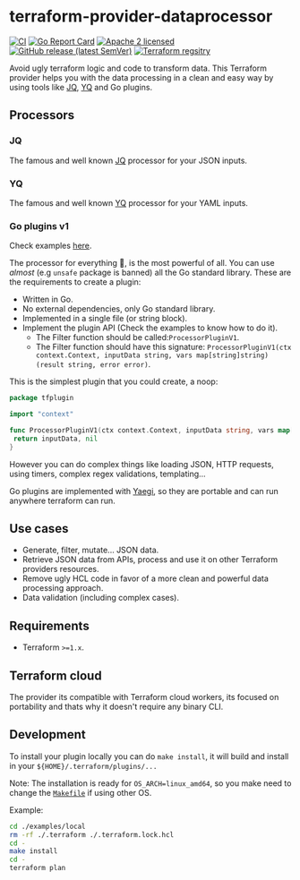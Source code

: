# terraform-provider-dataprocessor

[![CI](https://github.com/slok/terraform-provider-dataprocessor/actions/workflows/ci.yml/badge.svg?branch=main)](https://github.com/slok/terraform-provider-dataprocessor/actions/workflows/ci.yml)
[![Go Report Card](https://goreportcard.com/badge/github.com/slok/terraform-provider-dataprocessor)](https://goreportcard.com/report/github.com/slok/terraform-provider-dataprocessor)
[![Apache 2 licensed](https://img.shields.io/badge/license-Apache2-blue.svg)](https://raw.githubusercontent.com/slok/terraform-provider-dataprocessor/master/LICENSE)
[![GitHub release (latest SemVer)](https://img.shields.io/github/v/release/slok/terraform-provider-dataprocessor)](https://github.com/slok/terraform-provider-dataprocessor/releases/latest)
[![Terraform regsitry](https://img.shields.io/badge/Terraform-Registry-color=green?logo=Terraform&style=flat&color=5C4EE5&logoColor=white)](https://registry.terraform.io/providers/slok/dataprocessor/latest/docs)

Avoid ugly terraform logic and code to transform data. This Terraform provider helps you with the data processing in a clean and easy way by using tools like [JQ], [YQ] and Go plugins.

## Processors

### JQ

The famous and well known [JQ] processor for your JSON inputs.

### YQ

The famous and well known [YQ] processor for your YAML inputs.

### Go plugins v1

Check examples [here](examples/plugins).

The processor for everything :tada:, is the most powerful of all. You can use _almost_ (e.g `unsafe` package is banned) all the Go standard library. These are the requirements to create a plugin:

- Written in Go.
- No external dependencies, only Go standard library.
- Implemented in a single file (or string block).
- Implement the plugin API (Check the examples to know how to do it).
  - The Filter function should be called:`ProcessorPluginV1`.
  - The Filter function should have this signature: `ProcessorPluginV1(ctx context.Context, inputData string, vars map[string]string) (result string, error error)`.

This is the simplest plugin that you could create, a noop:

```go
package tfplugin

import "context"

func ProcessorPluginV1(ctx context.Context, inputData string, vars map[string]string) (string, error) {
 return inputData, nil
}
```

However you can do complex things like loading JSON, HTTP requests, using timers, complex regex validations, templating...

Go plugins are implemented with [Yaegi], so they are portable and can run anywhere terraform can run.

## Use cases

- Generate, filter, mutate... JSON data.
- Retrieve JSON data from APIs, process and use it on other Terraform providers resources.
- Remove ugly HCL code in favor of a more clean and powerful data processing approach.
- Data validation (including complex cases).

## Requirements

- Terraform `>=1.x`.

## Terraform cloud

The provider its compatible with Terraform cloud workers, its focused on portability and thats why it doesn't require any binary CLI.

## Development

To install your plugin locally you can do `make install`, it will build and install in your `${HOME}/.terraform/plugins/...`

Note: The installation is ready for `OS_ARCH=linux_amd64`, so you make need to change the [`Makefile`](./Makefile) if using other OS.

Example:

```bash
cd ./examples/local
rm -rf ./.terraform ./.terraform.lock.hcl
cd -
make install
cd -
terraform plan
```

[JQ]: https://stedolan.github.io/jq/
[YQ]: https://github.com/mikefarah/yq
[Yaegi]: https://github.com/traefik/yaegi
